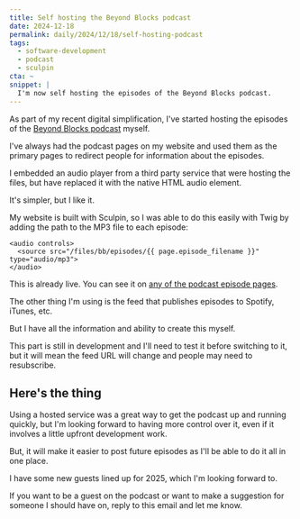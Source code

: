 ```yaml
---
title: Self hosting the Beyond Blocks podcast
date: 2024-12-18
permalink: daily/2024/12/18/self-hosting-podcast
tags:
  - software-development
  - podcast
  - sculpin
cta: ~
snippet: |
  I'm now self hosting the episodes of the Beyond Blocks podcast.
---
```


As part of my recent digital simplification, I've started hosting the episodes of the [Beyond Blocks podcast][0] myself.

I've always had the podcast pages on my website and used them as the primary pages to redirect people for information about the episodes.

I embedded an audio player from a third party service that were hosting the files, but have replaced it with the native HTML audio element.

It's simpler, but I like it.

My website is built with Sculpin, so I was able to do this easily with Twig by adding the path to the MP3 file to each episode:

```twig
<audio controls>
  <source src="/files/bb/episodes/{{ page.episode_filename }}" type="audio/mp3">
</audio>
```

This is already live. You can see it on [any of the podcast episode pages][1].

The other thing I'm using is the feed that publishes episodes to Spotify,  iTunes, etc.

But I have all the information and ability to create this myself.

This part is still in development and I'll need to test it before switching to it, but it will mean the feed URL will change and people may need to resubscribe.

## Here's the thing

Using a hosted service was a great way to get the podcast up and running quickly, but I'm looking forward to having more control over it, even if it involves a little upfront development work.

But, it will make it easier to post future episodes as I'll be able to do it all in one place.

I have some new guests lined up for 2025, which I'm looking forward to.

If you want to be a guest on the podcast or want to make a suggestion for someone I should have on, reply to this email and let me know.

[0]: {{site.url}}/podcast
[1]: {{site.url}}/podcast/25-jess-archer-drush-laravel-prompts

